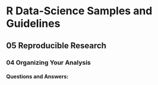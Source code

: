 # R Data-Science Samples and Guidelines
## 05 Reproducible Research
### 04 Organizing Your Analysis
#### Questions and Answers:

